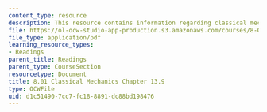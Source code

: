 ```yaml
---
content_type: resource
description: This resource contains information regarding classical mechanics.
file: https://ol-ocw-studio-app-production.s3.amazonaws.com/courses/8-01sc-classical-mechanics-fall-2016/d1c514907cc7fc188891dc88bd198476_MIT8_01F16_chapter13.9.pdf
file_type: application/pdf
learning_resource_types:
- Readings
parent_title: Readings
parent_type: CourseSection
resourcetype: Document
title: 8.01 Classical Mechanics Chapter 13.9
type: OCWFile
uid: d1c51490-7cc7-fc18-8891-dc88bd198476
---
```

